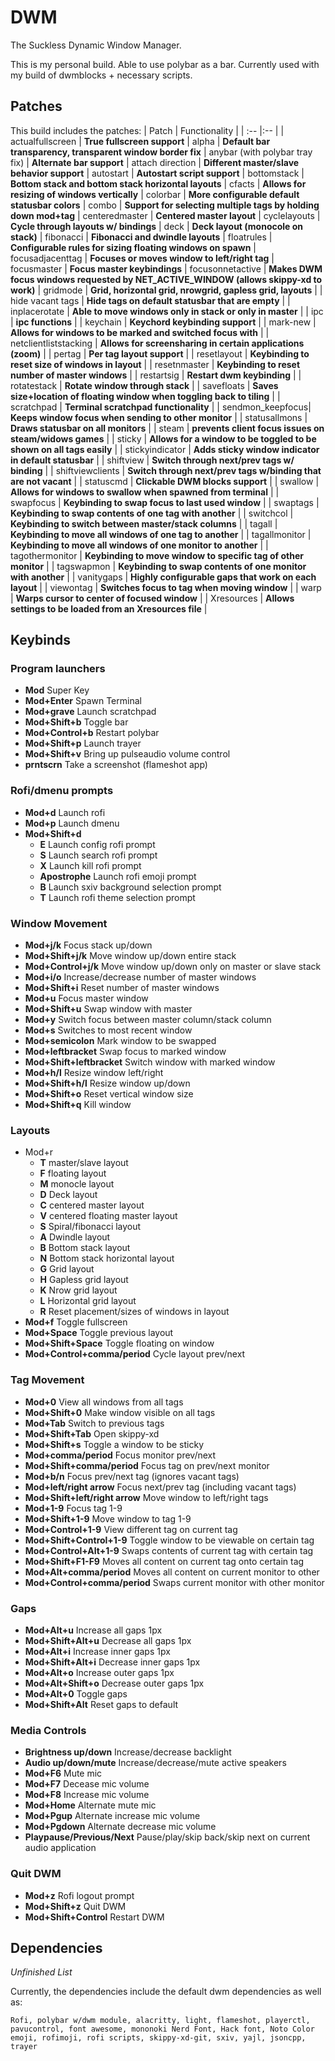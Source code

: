 # DWM
The Suckless Dynamic Window Manager.

This is my personal build. Able to use polybar as a bar. Currently used with my build of dwmblocks + necessary scripts.

## Patches
This build includes the patches:
| Patch | Functionality |
| :-- |:-- |
| actualfullscreen | **True fullscreen support**
| alpha            | **Default bar transparency, transparent window border fix**
| anybar (with polybar tray fix) | **Alternate bar support**
| attach direction | **Different master/slave behavior support** 
| autostart        | **Autostart script support**
| bottomstack      | **Bottom stack and bottom stack horizontal layouts**
| cfacts           | **Allows for resizing of windows vertically**
| colorbar         | **More configurable default statusbar colors**
| combo            | **Support for selecting multiple tags by holding down mod+tag**
| centeredmaster   | **Centered master layout**
| cyclelayouts     | **Cycle through layouts w/ bindings**
| deck             | **Deck layout (monocole on stack)**
| fibonacci        | **Fibonacci and dwindle layouts**
| floatrules       | **Configurable rules for sizing floating windows on spawn**
| focusadjacenttag | **Focuses or moves window to left/right tag**
| focusmaster      | **Focus master keybindings**
| focusonnetactive | **Makes DWM focus windows requested by NET_ACTIVE_WINDOW (allows skippy-xd to work)**
| gridmode         | **Grid, horizontal grid, nrowgrid, gapless grid, layouts** |
| hide vacant tags | **Hide tags on default statusbar that are empty** |
| inplacerotate    | **Able to move windows only in stack or only in master** |
| ipc              | **ipc functions** |
| keychain         | **Keychord keybinding support** |
| mark-new         | **Allows for windows to be marked and switched focus with** |
| netclientliststacking | **Allows for screensharing in certain applications (zoom)** |
| pertag           | **Per tag layout support** |
| resetlayout      | **Keybinding to reset size of windows in layout** |
| resetnmaster     | **Keybinding to reset number of master windows** |
| restartsig       | **Restart dwm keybinding** |
| rotatestack      | **Rotate window through stack** |
| savefloats       | **Saves size+location of floating window when toggling back to tiling** |
| scratchpad       | **Terminal scratchpad functionality** |
| sendmon_keepfocus| **Keeps window focus when sending to other monitor** |
| statusallmons    | **Draws statusbar on all monitors** |
| steam            | **prevents client focus issues on steam/widows games** |
| sticky           | **Allows for a window to be toggled to be shown on all tags easily** |
| stickyindicator  | **Adds sticky window indicator in default statusbar** |
| shiftview        | **Switch through next/prev tags w/ binding** |
| shiftviewclients | **Switch through next/prev tags w/binding that are not vacant** |
| statuscmd        | **Clickable DWM blocks support** |
| swallow          | **Allows for windows to swallow when spawned from terminal** |
| swapfocus        | **Keybinding to swap focus to last used window** |
| swaptags         | **Keybinding to swap contents of one tag with another** |
| switchcol        | **Keybinding to switch between master/stack columns** |
| tagall           | **Keybinding to move all windows of one tag to another** |
| tagallmonitor    | **Keybinding to move all windows of one monitor to another** |
| tagothermonitor  | **Keybinding to move window to specific tag of other monitor** |
| tagswapmon       | **Keybinding to swap contents of one monitor with another** |
| vanitygaps       | **Highly configurable gaps that work on each layout** |
| viewontag        | **Switches focus to tag when moving window** | 
| warp             | **Warps cursor to center of focused window** |
| Xresources       | **Allows settings to be loaded from an Xresources file** |

## Keybinds

### Program launchers
  - **Mod** Super Key
  - **Mod+Enter** Spawn Terminal
  - **Mod+grave** Launch scratchpad
  - **Mod+Shift+b** Toggle bar
  - **Mod+Control+b** Restart polybar
  - **Mod+Shift+p** Launch trayer
  - **Mod+Shift+v** Bring up pulseaudio volume control
  - **prntscrn** Take a screenshot (flameshot app)

### Rofi/dmenu prompts
  - **Mod+d** Launch rofi
  - **Mod+p** Launch dmenu
  - **Mod+Shift+d**
    * **E** Launch config rofi prompt
    * **S** Launch search rofi prompt
    * **X** Launch kill rofi prompt
    * **Apostrophe** Launch rofi emoji prompt
    * **B** Launch sxiv background selection prompt
    * **T** Launch rofi theme selection prompt

### Window Movement
  - **Mod+j/k** Focus stack up/down
  - **Mod+Shift+j/k** Move window up/down entire stack
  - **Mod+Control+j/k** Move window up/down only on master or slave stack
  - **Mod+i/o** Increase/decrease number of master windows
  - **Mod+Shift+i** Reset number of master windows
  - **Mod+u** Focus master window
  - **Mod+Shift+u** Swap window with master
  - **Mod+y** Switch focus between master column/stack column
  - **Mod+s** Switches to most recent window
  - **Mod+semicolon** Mark window to be swapped
  - **Mod+leftbracket** Swap focus to marked window
  - **Mod+Shift+leftbracket** Switch window with marked window
  - **Mod+h/l** Resize window left/right
  - **Mod+Shift+h/l** Resize window up/down
  - **Mod+Shift+o** Reset vertical window size
  - **Mod+Shift+q** Kill window

### Layouts
  - Mod+r
    * **T** master/slave layout
    * **F** floating layout
    * **M** monocle layout
    * **D** Deck layout
    * **C** centered master layout
    * **V** centered floating master layout
    * **S** Spiral/fibonacci layout
    * **A** Dwindle layout
    * **B** Bottom stack layout
    * **N** Bottom stack horizontal layout
    * **G** Grid layout
    * **H** Gapless grid layout
    * **K** Nrow grid layout
    * **L** Horizontal grid layout
    * **R** Reset placement/sizes of windows in layout
  - **Mod+f** Toggle fullscreen
  - **Mod+Space** Toggle previous layout
  - **Mod+Shift+Space** Toggle floating on window
  - **Mod+Control+comma/period** Cycle layout prev/next

### Tag Movement
  - **Mod+0** View all windows from all tags
  - **Mod+Shift+0** Make window visible on all tags
  - **Mod+Tab** Switch to previous tags
  - **Mod+Shift+Tab** Open skippy-xd
  - **Mod+Shift+s** Toggle a window to be sticky
  - **Mod+comma/period** Focus monitor prev/next
  - **Mod+Shift+comma/period** Focus tag on prev/next monitor
  - **Mod+b/n** Focus prev/next tag (ignores vacant tags)
  - **Mod+left/right arrow** Focus next/prev tag (including vacant tags)
  - **Mod+Shift+left/right arrow** Move window to left/right tags
  - **Mod+1-9** Focus tag 1-9
  - **Mod+Shift+1-9** Move window to tag 1-9
  - **Mod+Control+1-9** View different tag on current tag
  - **Mod+Shift+Control+1-9** Toggle window to be viewable on certain tag
  - **Mod+Control+Alt+1-9** Swaps contents of current tag with certain tag
  - **Mod+Shift+F1-F9** Moves all content on current tag onto certain tag
  - **Mod+Alt+comma/period** Moves all content on current monitor to other
  - **Mod+Control+comma/period** Swaps current monitor with other monitor

### Gaps
  - **Mod+Alt+u** Increase all gaps 1px
  - **Mod+Shift+Alt+u** Decrease all gaps 1px
  - **Mod+Alt+i** Increase inner gaps 1px
  - **Mod+Shift+Alt+i** Decrease inner gaps 1px
  - **Mod+Alt+o** Increase outer gaps 1px
  - **Mod+Alt+Shift+o** Decrease outer gaps 1px
  - **Mod+Alt+0** Toggle gaps
  - **Mod+Shift+Alt** Reset gaps to default
  
### Media Controls
  - **Brightness up/down** Increase/decrease backlight
  - **Audio up/down/mute** Increase/decrease/mute active speakers
  - **Mod+F6** Mute mic
  - **Mod+F7** Decease mic volume
  - **Mod+F8** Increase mic volume
  - **Mod+Home** Alternate mute mic
  - **Mod+Pgup** Alternate increase mic volume
  - **Mod+Pgdown** Alternate decrease mic volume
  - **Playpause/Previous/Next** Pause/play/skip back/skip next on current audio application

### Quit DWM
  - **Mod+z** Rofi logout prompt
  - **Mod+Shift+z** Quit DWM
  - **Mod+Shift+Control** Restart DWM

## Dependencies
*Unfinished List*

Currently, the dependencies include the default dwm dependencies as well as:
```
Rofi, polybar w/dwm module, alacritty, light, flameshot, playerctl, pavucontrol, font awesome, mononoki Nerd Font, Hack font, Noto Color emoji, rofimoji, rofi scripts, skippy-xd-git, sxiv, yajl, jsoncpp, trayer
```
